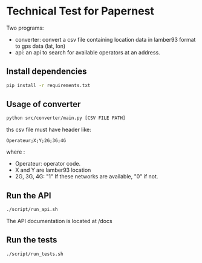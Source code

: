 # Technical Test for Papernest

Two programs:
- converter: convert a csv file containing location data in lamber93 format to gps data (lat, lon) 
- api: an api to search for available operators at an address.

## Install dependencies
```bash
pip install -r requirements.txt
```

## Usage of converter
```bash
python src/converter/main.py [CSV FILE PATH]
```
ths csv file must have header like:
```csv
Operateur;X;Y;2G;3G;4G
```
where :
- Operateur: operator code.
- X and Y are lamber93 location
- 2G, 3G, 4G: "1" If these networks are available, "0" if not.

## Run the API
```bash
./script/run_api.sh
```
The API documentation is located at /docs

## Run the tests
```bash
./script/run_tests.sh
```
